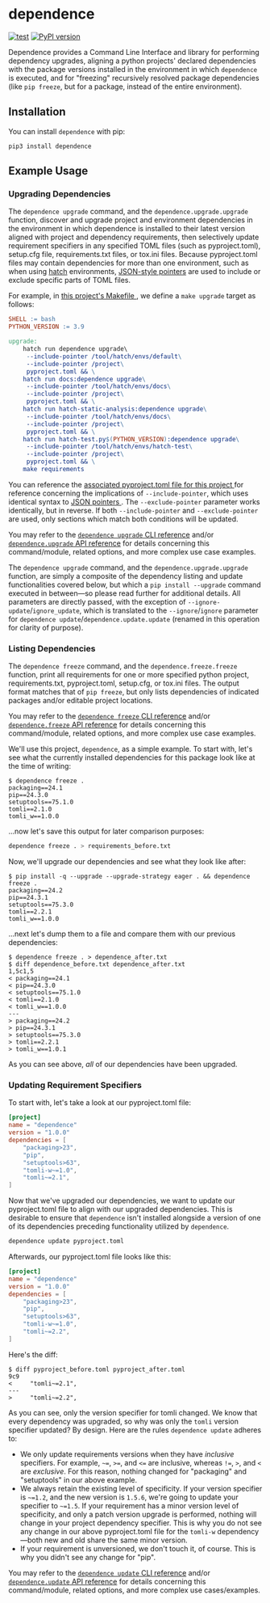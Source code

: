 # dependence

[![test](https://github.com/enorganic/dependence/actions/workflows/test.yml/badge.svg?branch=main)](https://github.com/enorganic/dependence/actions/workflows/test.yml)
[![PyPI version](https://badge.fury.io/py/dependence.svg?icon=si%3Apython)](https://badge.fury.io/py/dependence)

Dependence provides a Command Line Interface and library for performing
dependency upgrades, aligning a python projects' declared dependencies with
the package versions installed in the environment in which `dependence` is
executed, and for "freezing" recursively resolved package dependencies
(like `pip freeze`, but for a package, instead of the entire environment).

## Installation

You can install `dependence` with pip:

```shell
pip3 install dependence
```

## Example Usage

### Upgrading Dependencies

The `dependence upgrade` command, and the `dependence.upgrade.upgrade`
function, discover and upgrade project and environment dependencies in the
environment in which dependence is installed to their latest version
aligned with project and dependency requirements, then selectively update
requirement specifiers in any specified TOML files (such as pyproject.toml),
setup.cfg file, requirements.txt files, or tox.ini files. Because
pyproject.toml files may contain dependencies for more than one environment,
such as when using [hatch](https://hatch.pypa.io/) environments,
[JSON-style pointers](https://datatracker.ietf.org/doc/html/rfc6901) are used
to include or exclude specific parts of TOML files.

For example, in [this project's Makefile
](https://github.com/enorganic/dependence/blob/main/Makefile#L27), we define a
`make upgrade` target as follows:

```Makefile
SHELL := bash
PYTHON_VERSION := 3.9

upgrade:
	hatch run dependence upgrade\
	 --include-pointer /tool/hatch/envs/default\
	 --include-pointer /project\
	 pyproject.toml && \
	hatch run docs:dependence upgrade\
	 --include-pointer /tool/hatch/envs/docs\
	 --include-pointer /project\
	 pyproject.toml && \
	hatch run hatch-static-analysis:dependence upgrade\
	 --include-pointer /tool/hatch/envs/docs\
	 --include-pointer /project\
	 pyproject.toml && \
	hatch run hatch-test.py$(PYTHON_VERSION):dependence upgrade\
	 --include-pointer /tool/hatch/envs/hatch-test\
	 --include-pointer /project\
	 pyproject.toml && \
	make requirements
```

You can reference the [associated pyproject.toml file for this project
](https://github.com/enorganic/dependence/blob/main/pyproject.toml#L21)
for reference concerning the implications of `--include-pointer`, which
uses identical syntax to [JSON pointers
](https://datatracker.ietf.org/doc/html/rfc6901). The `--exclude-pointer`
parameter works identically, but in reverse. If both `--include-pointer`
and `--exclude-pointer` are used, only sections which match both conditions
will be updated.

You may refer to the [`dependence upgrade` CLI reference](./cli.md#dependence-upgrade)
and/or [`dependence.upgrade` API reference](./api/upgrade.md) for details
concerning this command/module, related options, and more complex use case
examples.

The `dependence upgrade` command, and the `dependence.upgrade.upgrade`
function, are simply a composite of the dependency listing and update
functionalities covered below, but which a `pip install --upgrade`
command executed in between—so please read further for additional details.
All parameters are directly passed, with the exception of
`--ignore-update`/`ignore_update`, which is translated to the
`--ignore`/`ignore` parameter for
`dependence update`/`dependence.update.update` (renamed in this operation
for clarity of purpose).

### Listing Dependencies

The `dependence freeze` command, and the `dependence.freeze.freeze` function,
print all requirements for one or more specified python project,
requirements.txt, pyproject.toml, setup.cfg, or tox.ini files. The output
format matches that of `pip freeze`, but only lists dependencies of indicated
packages and/or editable project locations.

You may refer to the [`dependence freeze` CLI reference](./cli.md#dependence-freeze)
and/or [`dependence.freeze` API reference](./api/freeze.md) for details
concerning this command/module, related options, and more complex use case
examples.

We'll use this project, `dependence`, as a simple example. To start with, let's
see what the currently installed dependencies for this package look like
at the time of writing:

```console
$ dependence freeze .
packaging==24.1
pip==24.3.0
setuptools==75.1.0
tomli==2.1.0
tomli_w==1.0.0
```

...now let's save this output for later comparison purposes:

```bash
dependence freeze . > requirements_before.txt
```

Now, we'll upgrade our dependencies and see what they look like after:

```console
$ pip install -q --upgrade --upgrade-strategy eager . && dependence freeze .
packaging==24.2
pip==24.3.1
setuptools==75.3.0
tomli==2.2.1
tomli_w==1.0.0
```

...next let's dump them to a file and compare them with our previous
dependencies:

```console
$ dependence freeze . > dependence_after.txt
$ diff dependence_before.txt dependence_after.txt
1,5c1,5
< packaging==24.1
< pip==24.3.0
< setuptools==75.1.0
< tomli==2.1.0
< tomli_w==1.0.0
---
> packaging==24.2
> pip==24.3.1
> setuptools==75.3.0
> tomli==2.2.1
> tomli_w==1.0.1
```

As you can see above, *all* of our dependencies have been upgraded.

### Updating Requirement Specifiers

To start with, let's take a look at our pyproject.toml file:

```toml
[project]
name = "dependence"
version = "1.0.0"
dependencies = [
    "packaging>23",
    "pip",
    "setuptools>63",
    "tomli-w~=1.0",
    "tomli~=2.1",
]
```

Now that we've upgraded our dependencies, we want to update our
pyproject.toml file to align with our upgraded dependencies. This is desirable
to ensure that `dependence` isn't installed alongside a version of one of its
dependencies preceding functionality utilized by `dependence`.

```bash
dependence update pyproject.toml
```

Afterwards, our pyproject.toml file looks like this:

```toml
[project]
name = "dependence"
version = "1.0.0"
dependencies = [
    "packaging>23",
    "pip",
    "setuptools>63",
    "tomli-w~=1.0",
    "tomli~=2.2",
]
```

Here's the diff:

```console
$ diff pyproject_before.toml pyproject_after.toml
9c9
<     "tomli~=2.1",
---
>     "tomli~=2.2",
```

As you can see, only the version specifier for tomli changed. We know that
every dependency was upgraded, so why was only the `tomli` version specifier
updated? By design. Here are the rules `dependence update` adheres to:

-   We only update requirements versions when they have *inclusive* specifiers.
    For example, `~=`, `>=`, and `<=` are inclusive, whereas `!=`, `>`, and
    `<` are *exclusive*. For this reason, nothing changed for
    "packaging" and "setuptools" in our above example.
-   We always retain the existing level of specificity. If your version
    specifier is `~=1.2`, and the new version is `1.5.6`, we're going to
    update your specifier to `~=1.5`. If your requirement has a minor version
    level of specificity, and only a patch version upgrade is performed,
    nothing will change in your project dependency specifier. This is why
    you do not see any change in our above pyproject.toml file for the
    `tomli-w` dependency—both new and old share the same minor version.
-   If your requirement is unversioned, we don't touch it, of course. This is
    why you didn't see any change for "pip".

You may refer to the [`dependence update` CLI reference](./cli.md#dependence-update)
and/or [`dependence.update` API reference](./api/update.md) for details
concerning this command/module, related options, and more complex use
cases/examples.
